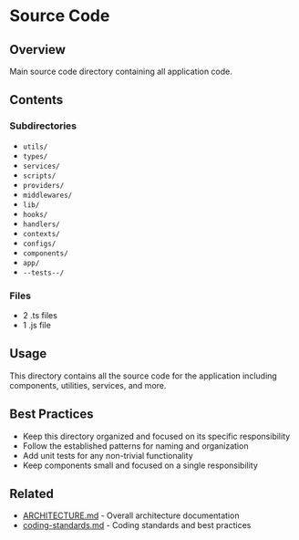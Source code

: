# Source Code

## Overview

Main source code directory containing all application code.

## Contents

### Subdirectories

- `utils/`
- `types/`
- `services/`
- `scripts/`
- `providers/`
- `middlewares/`
- `lib/`
- `hooks/`
- `handlers/`
- `contexts/`
- `configs/`
- `components/`
- `app/`
- `--tests--/`


### Files

- 2 .ts files
- 1 .js file


## Usage

This directory contains all the source code for the application including components, utilities, services, and more.

## Best Practices

- Keep this directory organized and focused on its specific responsibility
- Follow the established patterns for naming and organization
- Add unit tests for any non-trivial functionality
- Keep components small and focused on a single responsibility



## Related

- [ARCHITECTURE.md](/ARCHITECTURE.md) - Overall architecture documentation
- [coding-standards.md](/docs/guides/coding-standards.md) - Coding standards and best practices
